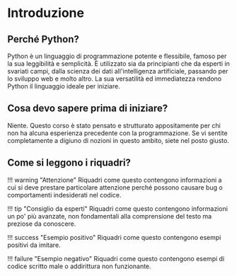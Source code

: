 # Introduzione

## Perché Python?

Python è un linguaggio di programmazione potente e flessibile, famoso per la sua leggibilità e semplicità. È utilizzato sia da principianti che da esperti in svariati campi, dalla scienza dei dati all'intelligenza artificiale, passando per lo sviluppo web e molto altro. La sua versatilità ed immediatezza rendono Python il linguaggio ideale per iniziare.

## Cosa devo sapere prima di iniziare?

Niente. Questo corso è stato pensato e strutturato appositamente per chi non ha alcuna esperienza precedente con la programmazione. Se vi sentite completamente a digiuno di nozioni in questo ambito, siete nel posto giusto.

## Come si leggono i riquadri?

!!! warning "Attenzione"
    Riquadri come questo contengono informazioni a cui si deve prestare particolare attenzione perché possono causare bug o comportamenti indesiderati nel codice.

!!! tip "Consiglio da esperti"
    Riquadri come questo contengono informazioni un po' più avanzate, non fondamentali alla comprensione del testo ma preziose da conoscere.

!!! success "Esempio positivo"
    Riquadri come questo contengono esempi positivi da imitare.

!!! failure "Esempio negativo"
    Riquadri come questo contengono esempi di codice scritto male o addirittura non funzionante.